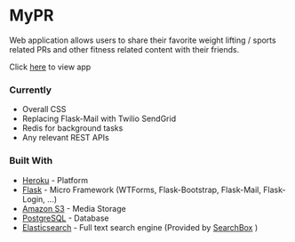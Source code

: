 # MyPR

Web application allows users to share their favorite weight lifting / sports related PRs and other fitness related content with their friends. 

Click [here](https://my-pr.herokuapp.com/) to view app







### Currently

- Overall CSS
- Replacing Flask-Mail with Twilio SendGrid
- Redis for background tasks
- Any relevant REST APIs

### Built With

* [Heroku](https://dashboard.heroku.com/apps) - Platform
* [Flask](https://het.as.utexas.edu/HET/Software/PyQt/qtsql.html) - Micro Framework (WTForms, Flask-Bootstrap, Flask-Mail, Flask-Login, ...)
* [Amazon S3](https://aws.amazon.com/s3/) - Media Storage
* [PostgreSQL](https://www.postgresql.org/) - Database
* [Elasticsearch](https://www.elastic.co/) - Full text search engine (Provided by [SearchBox](https://devcenter.heroku.com/articles/searchbox) )

